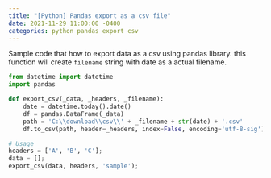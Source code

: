 ```yaml
---
title: "[Python] Pandas export as a csv file"
date: 2021-11-29 11:00:00 -0400
categories: python pandas export csv
---
```


Sample code that how to export data as a csv using pandas library.
this function will create `filename` string with date as a actual filename.

```python
from datetime import datetime
import pandas

def export_csv(_data, _headers, _filename):
	date = datetime.today().date()
	df = pandas.DataFrame(_data)
	path = 'C:\\download\\csv\\' + _filename + str(date) + '.csv'
	df.to_csv(path, header=_headers, index=False, encoding='utf-8-sig')
```

```python
# Usage
headers = ['A', 'B', 'C'];
data = [];
export_csv(data, headers, 'sample');
```